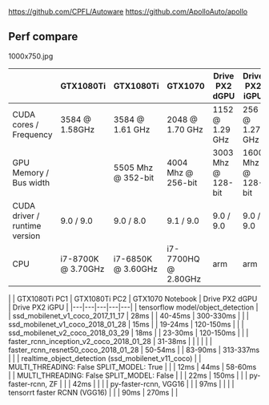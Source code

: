 https://github.com/CPFL/Autoware
https://github.com/ApolloAuto/apollo


## Perf compare


1000x750.jpg

| |  GTX1080Ti | GTX1080Ti | GTX1070 | Drive PX2 dGPU | Drive PX2 iGPU
|---|---|---|---|---|---|
| CUDA cores / Frequency | 3584 @ 1.58GHz | 3584 @ 1.61 GHz | 2048 @ 1.70 GHz  | 1152 @ 1.29 GHz | 256 @ 1.27 GHz |
| GPU Memory / Bus width | | 5505 Mhz @ 352-bit | 4004 Mhz @ 256-bit  | 3003 Mhz @ 128-bit  | 1600 Mhz @ 128-bit |
| CUDA driver / runtime version | 9.0 / 9.0 | 9.0 / 8.0  | 9.1 / 9.0 | 9.0 / 9.0 | 9.0 / 9.0 |
| CPU | i7-8700K @ 3.70GHz | i7-6850K @ 3.60GHz |  i7-7700HQ @ 2.80GHz | arm  | arm |




|   | GTX1080Ti PC1 | GTX1080Ti PC2 | GTX1070 Notebook | Drive PX2 dGPU | Drive PX2 iGPU |
|---|---|---|---|---|
| tensorflow model/object_detection |
| ssd_mobilenet_v1_coco_2017_11_17 | 28ms |   | 40-45ms  | 300-330ms  | |
| ssd_mobilenet_v1_coco_2018_01_28 | 15ms |   | 19-24ms  | 120-150ms  | |
| ssd_mobilenet_v2_coco_2018_03_29 | 18ms |   | 23-30ms  | 120-150ms  | |
| faster_rcnn_inception_v2_coco_2018_01_28 | 31-38ms |   |   |   | |
| faster_rcnn_resnet50_coco_2018_01_28 | 50-54ms |   | 83-90ms  | 313-337ms  | |
| realtime_object_detection (ssd_mobilenet_v11_coco) |
| MULTI_THREADING: False   SPLIT_MODEL: True | | | 12ms | 44ms | 58-60ms |
| MULTI_THREADING: False   SPLIT_MODEL: False | | | 22ms | 150ms | |
| py-faster-rcnn, ZF | | | 42ms |  | |
| py-faster-rcnn, VGG16 | | | 97ms |  | |
| tensorrt faster RCNN (VGG16) | | | 90ms | 270ms | |



